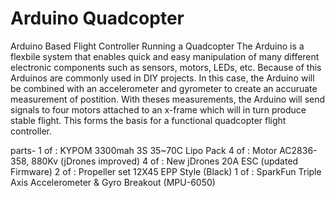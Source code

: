 <H1>Arduino Quadcopter</H1>

Arduino Based Flight Controller Running a Quadcopter
The Arduino is a flexbile system that enables quick and easy manipulation of many different electronic components such as sensors, motors, LEDs, etc. Because of this Arduinos are commonly used in DIY projects. In this case, the Arduino will be combined with an accelerometer and gyrometer to create an accuruate measurement of postition. With theses measurements, the Arduino will send signals to four motors attached to an x-frame which will in turn produce stable flight. This forms the basis for a functional quadcopter flight controller.

parts-
1 of : KYPOM 3300mah 3S 35~70C Lipo Pack
4 of : Motor AC2836-358, 880Kv (jDrones improved)
4 of : New jDrones 20A ESC (updated Firmware)
2 of : Propeller set 12X45 EPP Style (Black)
1 of : SparkFun Triple Axis Accelerometer & Gyro Breakout (MPU-6050)


